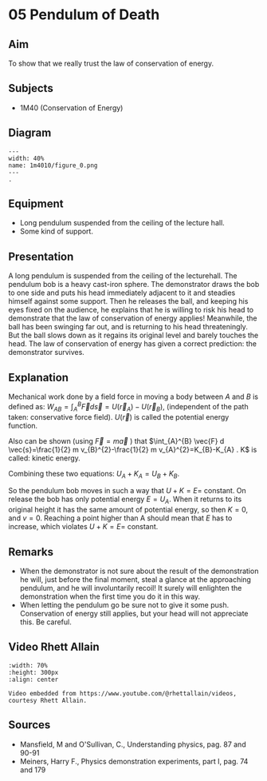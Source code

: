 # 05 Pendulum of Death   
  
## Aim   
 To show that we really trust the law of conservation of energy.    
  
## Subjects   
* 1M40 (Conservation of Energy)   

## Diagram
    
```{figure} figures/figure_0.png  
---  
width: 40%  
name: 1m4010/figure_0.png  
---  
. 
```
     
  
## Equipment   
 *  Long pendulum suspended from the ceiling of the lecture hall. 
 *  Some kind of support.
      
  
## Presentation   
A long pendulum is suspended from the ceiling of the lecturehall. The pendulum bob is a heavy cast-iron sphere. The demonstrator draws the bob to one side and puts his head immediately adjacent to it and steadies himself against some support. Then he releases the ball, and keeping his eyes fixed on the audience, he explains that he is willing to risk his head to demonstrate that the law of conservation of energy applies! Meanwhile, the ball has been swinging far out, and is returning to his head threateningly. But the ball slows down as it regains its original level and barely touches the head. The law of conservation of energy has given a correct prediction: the demonstrator survives.   
  
## Explanation   
Mechanical work done by a field force in moving a body between $A$ and $B$ is defined as: $W_{A B}=\int_{A}^{B} \vec{F} d\vec{s}=U\left(\vec{r}_{A}\right)-U\left(\vec{r}_{B}\right)$, (independent of the path taken: conservative force field). $U(\vec{r})$ is called the potential energy function.

Also can be shown (using $\vec{F}=m \vec{a}$ ) that $\int_{A}^{B} \vec{F} d \vec{s}=\frac{1}{2} m v_{B}^{2}-\frac{1}{2} m v_{A}^{2}=K_{B}-K_{A} . K$ is called: kinetic energy.

Combining these two equations: $U_{A}+K_{A}=U_{B}+K_{B}$.

So the pendulum bob moves in such a way that $U+K=E=$ constant. On release the bob has only potential energy $E=U_{A}$. When it returns to its original height it has the same amount of potential energy, so then $K=0$, and $v=0$. Reaching a point higher than $\mathrm{A}$ should mean that $E$ has to increase, which violates $U+K=E=$ constant.
  
## Remarks
 *  When the demonstrator is not sure about the result of the demonstration he will, just before the final moment, steal a glance at the approaching pendulum, and he will involuntarily recoil! It surely will enlighten the demonstration when the first time you do it in this way. 
 *  When letting the pendulum go be sure not to give it some push. Conservation of energy still applies, but your head will not appreciate this. Be careful.
   
## Video Rhett Allain

```{iframe} https://www.youtube.com/watch?v=pUdCmRcEljA
:width: 70%
:height: 300px
:align: center

Video embedded from https://www.youtube.com/@rhettallain/videos, courtesy Rhett Allain.
```

## Sources
 *  Mansfield, M and O'Sullivan, C., Understanding physics, pag. 87 and 90-91 
 *  Meiners, Harry F., Physics demonstration experiments, part I, pag. 74 and 179
  
